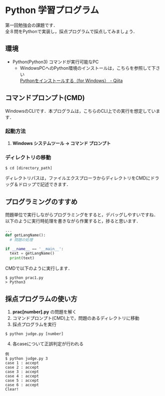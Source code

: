 # Python 学習プログラム
第一回勉強会の課題です．  
全８問をPythonで実装し，採点プログラムで採点してみましょう．

## 環境
- Python(Python3) コマンドが実行可能なPC
  - WindowsPCへのPython環境のインストールは，こちらを参照して下さい  
    [Pythonをインストールする（for Windows） - Qiita](https://qiita.com/taiponrock/items/f574dd2cddf8851fb02c)

## コマンドプロンプト(CMD)
WindowsのCLIです．本プログラムは，こちらのCLI上での実行を想定しています．

### 起動方法
1. __Windows システムツール -> コマンド プロンプト__

### ディレクトリの移動
```
$ cd [directory_path]
```
ディレクトリパスは，ファイルエクスプローラからディレクトリをCMDにドラッグ＆ドロップで記述できます．

## プログラミングのすすめ
問題単位で実行しながらプログラミングをすると，デバッグしやすいですね．  
以下のように実行時処理を書きながら作業すると，捗ると思います．
```prac1.py
...
def getLangName():
  # 問題の処理

if __name__ == '__main__':
  text = getLangName()
  print(text)
```
CMDで以下のように実行します．
```
$ python prac1.py
> Python3
```

## 採点プログラムの使い方
1. __prac[number].py__ の問題を解く
2. コマンドプロンプト(CMD)上で，問題のあるディレクトリに移動
3. 採点プログラムを実行
```
$ python judge.py [number]
```
4. 各caseについて正誤判定が行われる
```
例
$ python judge.py 3
case 1 : accept
case 2 : accept
case 3 : accept
case 4 : accept
case 5 : accept
case 6 : accept
Clear!
```
